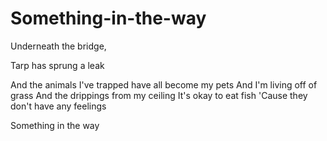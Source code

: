 Something-in-the-way
====================
<p>Underneath the bridge,</p>
<p>Tarp has sprung a leak</p>
And the animals I've trapped
have all become my pets
And I'm living off of grass
And the drippings from my ceiling
It's okay to eat fish
'Cause they don't have any feelings

Something in the way
